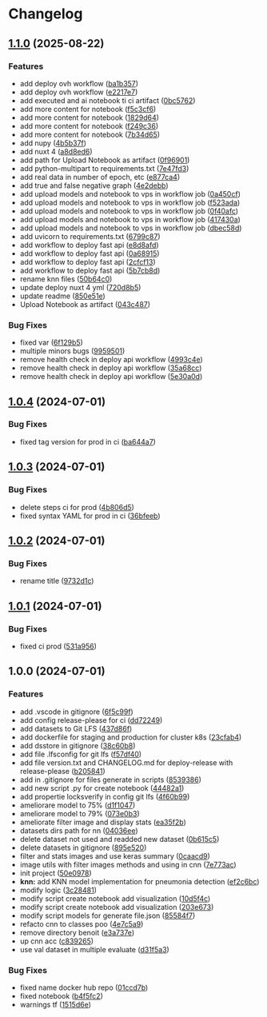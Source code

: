 # Changelog

## [1.1.0](https://github.com/Leoglme/ai-pneumonia-detector/compare/v1.0.4...v1.1.0) (2025-08-22)


### Features

* add deploy ovh workflow ([ba1b357](https://github.com/Leoglme/ai-pneumonia-detector/commit/ba1b3577c510f351031d7833f6bb4d7aa2d29b0b))
* add deploy ovh workflow ([e2217e7](https://github.com/Leoglme/ai-pneumonia-detector/commit/e2217e70849e3cadf2e3ab4715fc8b7304d1b5ec))
* add executed and ai notebook ti ci artifact ([0bc5762](https://github.com/Leoglme/ai-pneumonia-detector/commit/0bc5762ceb00031a0d97cd88a9f4107f84c80f6a))
* add more content for notebook ([f5c3cf6](https://github.com/Leoglme/ai-pneumonia-detector/commit/f5c3cf68b413571abf6cf293df34e9019618b214))
* add more content for notebook ([1829d64](https://github.com/Leoglme/ai-pneumonia-detector/commit/1829d645df99c852c6962b74bb7309e45564b6c2))
* add more content for notebook ([f249c36](https://github.com/Leoglme/ai-pneumonia-detector/commit/f249c36ebabec26d4da66dbb6cf9e44f7412f339))
* add more content for notebook ([7b34d65](https://github.com/Leoglme/ai-pneumonia-detector/commit/7b34d65da97a7410090b5ac5bbd6c1158e0d2c6b))
* add nupy ([4b5b37f](https://github.com/Leoglme/ai-pneumonia-detector/commit/4b5b37fb2e26ddf79170308698f0f78aa6b3b09f))
* add nuxt 4 ([a8d8ed6](https://github.com/Leoglme/ai-pneumonia-detector/commit/a8d8ed6e209ff67e157686b182141b216e4e63c6))
* add path for Upload Notebook as artifact ([0f96901](https://github.com/Leoglme/ai-pneumonia-detector/commit/0f969016bfe314736662af0fd4321cd333ad2b72))
* add python-multipart to requirements.txt ([7e47fd3](https://github.com/Leoglme/ai-pneumonia-detector/commit/7e47fd3bb8388b7f217fb9ed7fe462cf6839a851))
* add real data in number of epoch, etc ([e877ca4](https://github.com/Leoglme/ai-pneumonia-detector/commit/e877ca43528e33f857c89ba2a91ce1310253b899))
* add true and false negative graph ([4e2debb](https://github.com/Leoglme/ai-pneumonia-detector/commit/4e2debb8ca04232985078f056c54b81d95341fae))
* add upload models and notebook to vps in workflow job ([0a450cf](https://github.com/Leoglme/ai-pneumonia-detector/commit/0a450cf7582659bbecbd86e40ec70ac3df85505b))
* add upload models and notebook to vps in workflow job ([f523ada](https://github.com/Leoglme/ai-pneumonia-detector/commit/f523ada455f80d69878702bc17bfb22c38dba8e8))
* add upload models and notebook to vps in workflow job ([0f40afc](https://github.com/Leoglme/ai-pneumonia-detector/commit/0f40afce1259404981be6761f7c1a3469b7602db))
* add upload models and notebook to vps in workflow job ([417430a](https://github.com/Leoglme/ai-pneumonia-detector/commit/417430ac7c9109aff7bec6f87bfe06517359cd3d))
* add upload models and notebook to vps in workflow job ([dbec58d](https://github.com/Leoglme/ai-pneumonia-detector/commit/dbec58db63e9c35aa9f5b857f7eb25739ff69e2c))
* add uvicorn to requirements.txt ([6799c87](https://github.com/Leoglme/ai-pneumonia-detector/commit/6799c8708f27d608b2ebad465e6b43baa6d9ef93))
* add workflow to deploy fast api ([e8d8afd](https://github.com/Leoglme/ai-pneumonia-detector/commit/e8d8afd659c5f9d331ba72825be241b2dc6660f6))
* add workflow to deploy fast api ([0a68915](https://github.com/Leoglme/ai-pneumonia-detector/commit/0a689154e93237d441c27772abee7265c48ebbd8))
* add workflow to deploy fast api ([2cfcf13](https://github.com/Leoglme/ai-pneumonia-detector/commit/2cfcf1398ae59eb267c15684f328f3433db98b0f))
* add workflow to deploy fast api ([5b7cb8d](https://github.com/Leoglme/ai-pneumonia-detector/commit/5b7cb8d35de72917eb36f9aa6ed599f41bd5423e))
* rename knn files ([50b64c0](https://github.com/Leoglme/ai-pneumonia-detector/commit/50b64c0899519de0c077bc79147d29b2da292902))
* update deploy nuxt 4 yml ([720d8b5](https://github.com/Leoglme/ai-pneumonia-detector/commit/720d8b52718e1c551091fc2f3339c03d204a998e))
* update readme ([850e51e](https://github.com/Leoglme/ai-pneumonia-detector/commit/850e51e646d8c5b7df813dcbf516c3de16c1b737))
* Upload Notebook as artifact ([043c487](https://github.com/Leoglme/ai-pneumonia-detector/commit/043c487141ca534c34c17b77524b7cf2c7bb8407))


### Bug Fixes

* fixed var ([6f129b5](https://github.com/Leoglme/ai-pneumonia-detector/commit/6f129b502b5305afab16f4d88f73bbd2632d37c8))
* multiple minors bugs ([9959501](https://github.com/Leoglme/ai-pneumonia-detector/commit/99595016f49dace85640b2e5ec4052ee4f990571))
* remove health check in deploy api workflow ([4993c4e](https://github.com/Leoglme/ai-pneumonia-detector/commit/4993c4e7f11569e942463f80394073c30b374bb2))
* remove health check in deploy api workflow ([35a68cc](https://github.com/Leoglme/ai-pneumonia-detector/commit/35a68cc55f810025cdd57d68a2ee4c352859ab25))
* remove health check in deploy api workflow ([5e30a0d](https://github.com/Leoglme/ai-pneumonia-detector/commit/5e30a0d73acca6c8caad27d74e95f9a15e53837b))

## [1.0.4](https://github.com/Leoglme/ai-pneumonia-detector/compare/v1.0.3...v1.0.4) (2024-07-01)


### Bug Fixes

* fixed tag version for prod in ci ([ba644a7](https://github.com/Leoglme/ai-pneumonia-detector/commit/ba644a7965f9578965b631b40a7955e92baa1c66))

## [1.0.3](https://github.com/Leoglme/ai-pneumonia-detector/compare/v1.0.2...v1.0.3) (2024-07-01)


### Bug Fixes

* delete steps ci for prod ([4b806d5](https://github.com/Leoglme/ai-pneumonia-detector/commit/4b806d5f1b971db87f092420393a927e635180e6))
* fixed syntax YAML for prod in ci ([36bfeeb](https://github.com/Leoglme/ai-pneumonia-detector/commit/36bfeeba2075d7a2ae751d9a81a2673e3fd5e5f9))

## [1.0.2](https://github.com/Leoglme/ai-pneumonia-detector/compare/v1.0.1...v1.0.2) (2024-07-01)


### Bug Fixes

* rename title ([9732d1c](https://github.com/Leoglme/ai-pneumonia-detector/commit/9732d1c6a22b2bf8e86707ea78331f65bd970ea5))

## [1.0.1](https://github.com/Leoglme/ai-pneumonia-detector/compare/v1.0.0...v1.0.1) (2024-07-01)


### Bug Fixes

* fixed ci prod ([531a956](https://github.com/Leoglme/ai-pneumonia-detector/commit/531a95645231be6d63496fe0ca2bb5c2fb2f472a))

## 1.0.0 (2024-07-01)


### Features

* add .vscode in gitignore ([6f5c99f](https://github.com/Leoglme/ai-pneumonia-detector/commit/6f5c99f8d101f7f664cb3a1d1c6e2fe09718355d))
* add config release-please for ci ([dd72249](https://github.com/Leoglme/ai-pneumonia-detector/commit/dd722494f3d34c9c9c5bccc1515e215c4ab76765))
* add datasets to Git LFS ([437d86f](https://github.com/Leoglme/ai-pneumonia-detector/commit/437d86f5f1280ef6298373c2dfc2a16b5ff35c4f))
* add dockerfile for staging and production for cluster k8s ([23cfab4](https://github.com/Leoglme/ai-pneumonia-detector/commit/23cfab4b548eb65ca8d0a34ea6f1a789fa2b6de4))
* add dsstore in gitignore ([38c60b8](https://github.com/Leoglme/ai-pneumonia-detector/commit/38c60b874b2095baf2d5b7c4c902ebb27245ee82))
* add file .lfsconfig for git lfs ([f57df40](https://github.com/Leoglme/ai-pneumonia-detector/commit/f57df402145ce3dab31dc0fbbea4b8e6e770790b))
* add file version.txt and CHANGELOG.md for deploy-release with release-please ([b205841](https://github.com/Leoglme/ai-pneumonia-detector/commit/b2058418af4e4aa83fc893e7c9d2f72aa0529779))
* add in .gitignore for files generate in scripts ([8539386](https://github.com/Leoglme/ai-pneumonia-detector/commit/853938689a79f713e1f39408190278c180fef911))
* add new script .py for create notebook ([44482a1](https://github.com/Leoglme/ai-pneumonia-detector/commit/44482a19438f8ae80267833ed069ac8239f22594))
* add propertie locksverify in config git lfs ([4f60b99](https://github.com/Leoglme/ai-pneumonia-detector/commit/4f60b9927137c729bc8c75f0dea5e2115bf4d863))
* ameliorare model to 75% ([d1f1047](https://github.com/Leoglme/ai-pneumonia-detector/commit/d1f1047a928dfb4131f0510b7c1385a80c377495))
* ameliorare model to 79% ([073e0b3](https://github.com/Leoglme/ai-pneumonia-detector/commit/073e0b3f17bcebaf3efd98d85dc8c2804a1c8c74))
* ameliorate filter image and display stats ([ea35f2b](https://github.com/Leoglme/ai-pneumonia-detector/commit/ea35f2bf666f25272d5e0cbf26a9082a1644a1bb))
* datasets dirs path for nn ([04036ee](https://github.com/Leoglme/ai-pneumonia-detector/commit/04036eedf576faa38065849bbc86a9caf50c12ed))
* delete dataset not used and readded new dataset ([0b615c5](https://github.com/Leoglme/ai-pneumonia-detector/commit/0b615c563bfd45545c3670aebbe0ea960aad0f3b))
* delete datasets in gitignore ([895e520](https://github.com/Leoglme/ai-pneumonia-detector/commit/895e5202f4fcdaf2ba41192ecc432730e022d6a5))
* filter and stats images and use keras summary ([0caacd9](https://github.com/Leoglme/ai-pneumonia-detector/commit/0caacd994c46d72ac4f3261768ee3b266b4a7834))
* image utils with filter images methods and using in cnn ([7e773ac](https://github.com/Leoglme/ai-pneumonia-detector/commit/7e773ac74a0f841a02ff11a0b4516593ab47ead6))
* init project ([50e0978](https://github.com/Leoglme/ai-pneumonia-detector/commit/50e0978cc73e04557eb46089acde8e2d28d391e6))
* **knn:** add KNN model implementation for pneumonia detection ([ef2c6bc](https://github.com/Leoglme/ai-pneumonia-detector/commit/ef2c6bc8118fcf67ae67562a41d625e94b49e842))
* modify logic ([3c28481](https://github.com/Leoglme/ai-pneumonia-detector/commit/3c28481bdd5faa4f76cb1a56ad17abfa5b9e64e8))
* modify script create notebook add visualization ([10d5f4c](https://github.com/Leoglme/ai-pneumonia-detector/commit/10d5f4ca2086e2afbbbacf544bca2d1a7382bb05))
* modify script create notebook add visualization ([203e673](https://github.com/Leoglme/ai-pneumonia-detector/commit/203e6732b1a2a3617b43589885ad1bd747e607c6))
* modify script models for generate file.json ([85584f7](https://github.com/Leoglme/ai-pneumonia-detector/commit/85584f7ed097b3729dbfc053afd4039d41e78f8d))
* refacto cnn to classes poo ([4e7c5a9](https://github.com/Leoglme/ai-pneumonia-detector/commit/4e7c5a9dd9f25a0894295f7847ba852d55c52336))
* remove directory benoit ([e3a737e](https://github.com/Leoglme/ai-pneumonia-detector/commit/e3a737e17f1f331f86a74a474f5d0c3af91698ab))
* up cnn acc ([c839265](https://github.com/Leoglme/ai-pneumonia-detector/commit/c8392656c41460ca43e434a4c427360aee7b5045))
* use val dataset in multiple evaluate ([d31f5a3](https://github.com/Leoglme/ai-pneumonia-detector/commit/d31f5a3af443962d261da5756bf64914f07663ae))


### Bug Fixes

* fixed name docker hub repo ([01ccd7b](https://github.com/Leoglme/ai-pneumonia-detector/commit/01ccd7b87a6782d9e4886ec5b382c7dc83214c08))
* fixed notebook ([b4f5fc2](https://github.com/Leoglme/ai-pneumonia-detector/commit/b4f5fc2eed8d42e6dbb7356c7691162401b8c2c5))
* warnings tf ([1515d6e](https://github.com/Leoglme/ai-pneumonia-detector/commit/1515d6e148f97fb8c6e576f201a14880bb7a7b05))
